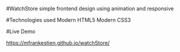 #WatchStore
simple frontend design using animation and responsive 

#Technologies used
Modern HTML5
Modern CSS3

#Live Demo 

https://mfrankestien.github.io/watchStore/

